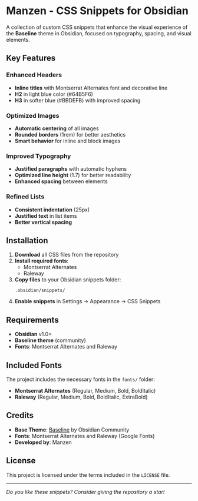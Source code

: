 # Manzen - CSS Snippets for Obsidian

A collection of custom CSS snippets that enhance the visual experience of the **Baseline** theme in Obsidian, focused on typography, spacing, and visual elements.

## Key Features

### Enhanced Headers
- **Inline titles** with Montserrat Alternates font and decorative line
- **H2** in light blue color (#64B5F6) 
- **H3** in softer blue (#BBDEFB) with improved spacing

### Optimized Images
- **Automatic centering** of all images
- **Rounded borders** (1rem) for better aesthetics
- **Smart behavior** for inline and block images

### Improved Typography
- **Justified paragraphs** with automatic hyphens
- **Optimized line height** (1.7) for better readability
- **Enhanced spacing** between elements

### Refined Lists
- **Consistent indentation** (25px)
- **Justified text** in list items
- **Better vertical spacing**

## Installation

1. **Download** all CSS files from the repository
2. **Install required fonts**:
   - Montserrat Alternates
   - Raleway
3. **Copy files** to your Obsidian snippets folder:
   ```
   .obsidian/snippets/
   ```
4. **Enable snippets** in Settings → Appearance → CSS Snippets

## Requirements
- **Obsidian** v1.0+
- **Baseline theme** (community)
- **Fonts**: Montserrat Alternates and Raleway

## Included Fonts
The project includes the necessary fonts in the `fonts/` folder:
- **Montserrat Alternates** (Regular, Medium, Bold, BoldItalic)
- **Raleway** (Regular, Medium, Bold, BoldItalic, ExtraBold)

## Credits
- **Base Theme**: [Baseline](https://github.com/obsidian-community/obsidian-hub) by Obsidian Community
- **Fonts**: Montserrat Alternates and Raleway (Google Fonts)
- **Developed by**: Manzen

## License
This project is licensed under the terms included in the `LICENSE` file.

---

*Do you like these snippets? Consider giving the repository a star!*
